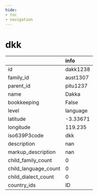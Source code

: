 ```yaml
---
hide:
- toc
- navigation
---
```

# dkk
|                      | info     |
|:---------------------|:---------|
| id                   | dakk1238 |
| family_id            | aust1307 |
| parent_id            | pitu1237 |
| name                 | Dakka    |
| bookkeeping          | False    |
| level                | language |
| latitude             | -3.33671 |
| longitude            | 119.235  |
| iso639P3code         | dkk      |
| description          | nan      |
| markup_description   | nan      |
| child_family_count   | 0        |
| child_language_count | 0        |
| child_dialect_count  | 0        |
| country_ids          | ID       |